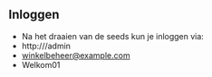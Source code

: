 ## Inloggen

 - Na het draaien van de seeds kun je inloggen via:
 - http://<link-naar-app>/admin
 - winkelbeheer@example.com
 - Welkom01
